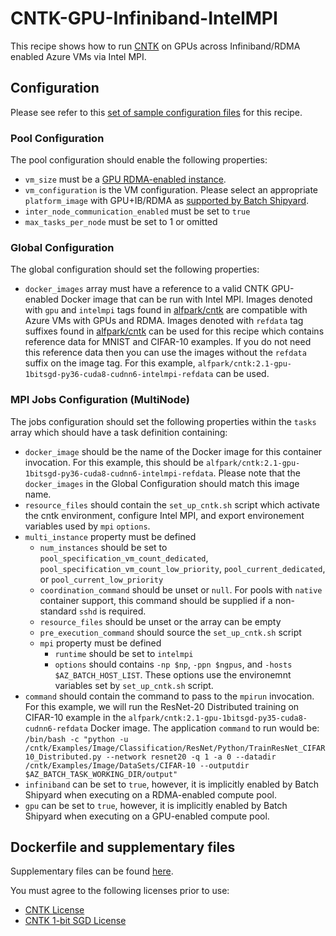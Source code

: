 # CNTK-GPU-Infiniband-IntelMPI
This recipe shows how to run [CNTK](https://cntk.ai/) on GPUs across
Infiniband/RDMA enabled Azure VMs via Intel MPI.

## Configuration
Please see refer to this [set of sample configuration files](./config) for
this recipe.

### Pool Configuration
The pool configuration should enable the following properties:
* `vm_size` must be a
[GPU RDMA-enabled instance](https://docs.microsoft.com/azure/virtual-machines/linux/sizes-gpu).
* `vm_configuration` is the VM configuration. Please select an appropriate
`platform_image` with GPU+IB/RDMA as
[supported by Batch Shipyard](../../docs/25-batch-shipyard-platform-image-support.md).
* `inter_node_communication_enabled` must be set to `true`
* `max_tasks_per_node` must be set to 1 or omitted

### Global Configuration
The global configuration should set the following properties:
* `docker_images` array must have a reference to a valid CNTK GPU-enabled
Docker image that can be run with Intel MPI. Images denoted with `gpu` and
`intelmpi` tags found in [alfpark/cntk](https://hub.docker.com/r/alfpark/cntk/)
are compatible with Azure VMs with GPUs and RDMA. Images denoted with
`refdata` tag suffixes found in
[alfpark/cntk](https://hub.docker.com/r/alfpark/cntk/)
can be used for this recipe which contains reference data for MNIST and
CIFAR-10 examples. If you do not need this reference data then you can use
the images without the `refdata` suffix on the image tag. For this example,
`alfpark/cntk:2.1-gpu-1bitsgd-py36-cuda8-cudnn6-intelmpi-refdata` can be used.

### MPI Jobs Configuration (MultiNode)
The jobs configuration should set the following properties within the `tasks`
array which should have a task definition containing:
* `docker_image` should be the name of the Docker image for this container invocation.
For this example, this should be
`alfpark/cntk:2.1-gpu-1bitsgd-py36-cuda8-cudnn6-intelmpi-refdata`.
Please note that the `docker_images` in the Global Configuration should match
this image name.
* `resource_files` should contain the `set_up_cntk.sh` script which activate
the cntk environment, configure Intel MPI, and export environement variables
used by `mpi` `options`.
* `multi_instance` property must be defined
  * `num_instances` should be set to `pool_specification_vm_count_dedicated`,
    `pool_specification_vm_count_low_priority`, `pool_current_dedicated`, or
    `pool_current_low_priority`
  * `coordination_command` should be unset or `null`. For pools with
    `native` container support, this command should be supplied if
    a non-standard `sshd` is required.
  * `resource_files` should be unset or the array can be empty
  * `pre_execution_command` should source the `set_up_cntk.sh` script
  * `mpi` property must be defined
    * `runtime` should be set to `intelmpi`
    * `options` should contains `-np $np`, `-ppn $ngpus`, and
      `-hosts $AZ_BATCH_HOST_LIST`. These options use the environemnt
      variables set by `set_up_cntk.sh` script.
* `command` should contain the command to pass to the `mpirun` invocation.
For this example, we will run the ResNet-20 Distributed training on CIFAR-10
example in the `alfpark/cntk:2.1-gpu-1bitsgd-py35-cuda8-cudnn6-refdata`
Docker image. The application `command` to run would be:
`/bin/bash -c "python -u /cntk/Examples/Image/Classification/ResNet/Python/TrainResNet_CIFAR10_Distributed.py --network resnet20 -q 1 -a 0 --datadir /cntk/Examples/Image/DataSets/CIFAR-10 --outputdir $AZ_BATCH_TASK_WORKING_DIR/output"`
* `infiniband` can be set to `true`, however, it is implicitly enabled by
Batch Shipyard when executing on a RDMA-enabled compute pool.
* `gpu` can be set to `true`, however, it is implicitly enabled by Batch
Shipyard when executing on a GPU-enabled compute pool.

## Dockerfile and supplementary files
Supplementary files can be found [here](./docker).

You must agree to the following licenses prior to use:
* [CNTK License](https://github.com/Microsoft/CNTK/blob/master/LICENSE.md)
* [CNTK 1-bit SGD License](https://github.com/microsoft/cntk/wiki/CNTK-1bit-SGD-License)
